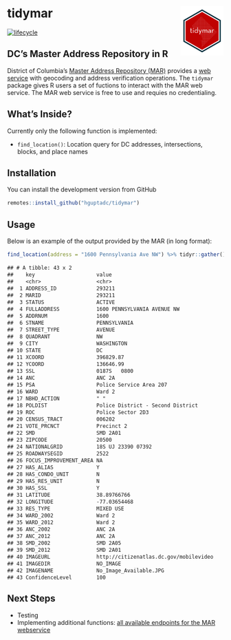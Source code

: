 
# tidymar <img src="man/figures/logo.png" align="right" width="20%" height="20%" />

[![lifecycle](https://img.shields.io/badge/lifecycle-experimental-orange.svg)](https://www.tidyverse.org/lifecycle/#experimental)

## DC’s Master Address Repository in R

District of Columbia’s [Master Address Repository
(MAR)](https://dcatlas.dcgis.dc.gov/mar/) provides a [web
service](https://opendata.dc.gov/pages/mar-webservices) with geocoding
and address verification operations. The `tidymar` package gives R users
a set of fuctions to interact with the MAR web service. The MAR web
service is free to use and requies no credentialing.

## What’s Inside?

Currently only the following function is implemented:

  - `find_location()`: Location query for DC addresses, intersections,
    blocks, and place names

## Installation

You can install the development version from GitHub

``` r
remotes::install_github("hguptadc/tidymar")
```

## Usage

Below is an example of the output provided by the MAR (in long
format):

``` r
find_location(address = "1600 Pennsylvania Ave NW") %>% tidyr::gather() %>% print(n=Inf)
```

    ## # A tibble: 43 x 2
    ##    key                    value                                 
    ##    <chr>                  <chr>                                 
    ##  1 ADDRESS_ID             293211                                
    ##  2 MARID                  293211                                
    ##  3 STATUS                 ACTIVE                                
    ##  4 FULLADDRESS            1600 PENNSYLVANIA AVENUE NW           
    ##  5 ADDRNUM                1600                                  
    ##  6 STNAME                 PENNSYLVANIA                          
    ##  7 STREET_TYPE            AVENUE                                
    ##  8 QUADRANT               NW                                    
    ##  9 CITY                   WASHINGTON                            
    ## 10 STATE                  DC                                    
    ## 11 XCOORD                 396829.87                             
    ## 12 YCOORD                 136646.99                             
    ## 13 SSL                    0187S   0800                          
    ## 14 ANC                    ANC 2A                                
    ## 15 PSA                    Police Service Area 207               
    ## 16 WARD                   Ward 2                                
    ## 17 NBHD_ACTION            " "                                   
    ## 18 POLDIST                Police District - Second District     
    ## 19 ROC                    Police Sector 2D3                     
    ## 20 CENSUS_TRACT           006202                                
    ## 21 VOTE_PRCNCT            Precinct 2                            
    ## 22 SMD                    SMD 2A01                              
    ## 23 ZIPCODE                20500                                 
    ## 24 NATIONALGRID           18S UJ 23390 07392                    
    ## 25 ROADWAYSEGID           2522                                  
    ## 26 FOCUS_IMPROVEMENT_AREA NA                                    
    ## 27 HAS_ALIAS              Y                                     
    ## 28 HAS_CONDO_UNIT         N                                     
    ## 29 HAS_RES_UNIT           N                                     
    ## 30 HAS_SSL                Y                                     
    ## 31 LATITUDE               38.89766766                           
    ## 32 LONGITUDE              -77.03654468                          
    ## 33 RES_TYPE               MIXED USE                             
    ## 34 WARD_2002              Ward 2                                
    ## 35 WARD_2012              Ward 2                                
    ## 36 ANC_2002               ANC 2A                                
    ## 37 ANC_2012               ANC 2A                                
    ## 38 SMD_2002               SMD 2A05                              
    ## 39 SMD_2012               SMD 2A01                              
    ## 40 IMAGEURL               http://citizenatlas.dc.gov/mobilevideo
    ## 41 IMAGEDIR               NO_IMAGE                              
    ## 42 IMAGENAME              No_Image_Available.JPG                
    ## 43 ConfidenceLevel        100

## Next Steps

  - Testing
  - Implementing additional functions: [all available endpoints for the
    MAR
    webservice](https://citizenatlas.dc.gov/newwebservices/locationverifier.asmx)

